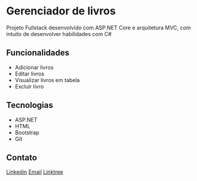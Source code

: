 # Gerenciador de livros
Projeto Fullstack desenvolvido com ASP.NET Core e arquitetura MVC, com intuito de desenvolver habilidades com C#

## Funcionalidades
- Adicionar livros
- Editar livros
- Visualizar livros em tabela
- Excluir livro

## Tecnologias
- ASP.NET
- HTML
- Bootstrap
- Git

## Contato

[Linkedin](https://www.linkedin.com/in/derick-campos-santos/)
[Email](derickcampossantos1@gmail.com)
[Linktree](https://derickcs-linktree.vercel.app/)
